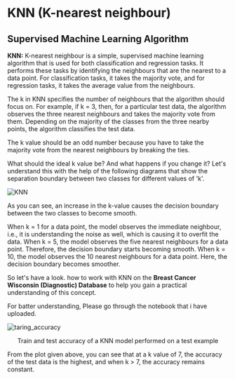 # KNN (K-nearest neighbour)
## Supervised Machine Learning Algorithm


__KNN:__ K-nearest neighbour is a simple, supervised machine learning algorithm that is used for both classification and regression tasks. It performs these tasks by identifying the neighbours that are the nearest to a data point. For classification tasks, it takes the majority vote, and for regression tasks, it takes the average value from the neighbours. 

 

The k in KNN specifies the number of neighbours that the algorithm should focus on. For example, if k = 3, then, for a particular test data, the algorithm observes the three nearest neighbours and takes the majority vote from them. Depending on the majority of the classes from the three nearby points, the algorithm classifies the test data.

The k value should be an odd number because you have to take the majority vote from the nearest neighbours by breaking the ties. 


What should the ideal k value be? And what happens if you change it? Let's understand this with the help of the following diagrams that show the separation boundary between two classes for different values of 'k'.


![KNN](https://user-images.githubusercontent.com/8578949/117966334-698c9880-b341-11eb-8c19-8a2e50bf9330.png)


As you can see, an increase in the k-value causes the decision boundary between the two classes to become smooth. 

When k = 1 for a data point, the model observes the immediate neighbour, i.e., it is understanding the noise as well, which is causing it to overfit the data. 
When k = 5, the model observes the five nearest neighbours for a data point. Therefore, the decision boundary starts becoming smooth.
When k = 10, the model observes the 10 nearest neighbours for a data point. Here, the decision boundary becomes smoother.


So let's have a look. how to work with KNN on the __Breast Cancer Wisconsin (Diagnostic) Database__ to help you gain a practical understanding of this concept.

For batter understanding, Please go through the notebook that i have uploaded. 

![taring_accuracy](https://user-images.githubusercontent.com/8578949/117967007-372f6b00-b342-11eb-9865-cbfd426ea20f.png)

<p align="center">
     Train and test accuracy of a KNN model performed on a test example
</p>



From the plot given above, you can see that at a k value of 7, the accuracy of the test data is the highest, and when k > 7, the accuracy remains constant. 

